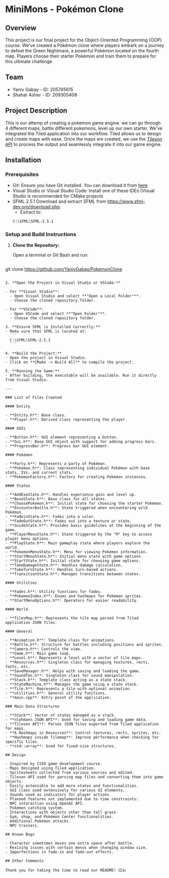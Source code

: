 # MiniMons - Pokémon Clone

## Overview

This project is our final project for the Object-Oriented Programming (OOP) course. We've created a Pokémon clone where players embark on a journey to defeat the Green Nightmare, a powerful Pokémon located on the fourth map. Players choose their starter Pokémon and train them to prepare for this ultimate challenge.

## Team

- Yaniv Gabay - ID: 205745615
- Shahar Asher - ID: 209305408

## Project Description
This is our attemp of creating a pokemon game engine. we can go through 4 different maps, battle different pokemons, 
level up our own starter.
We've integrated the Tiled application into our workflow. Tiled allows us to design and create maps with ease.
Once the maps are created, we use the [Tileson API](https://github.com/SSBMTonberry/Tileson) to process the output and seamlessly integrate it into our game engine.

## Installation

### Prerequisites

- Git: Ensure you have Git installed. You can download it from [here](https://git-scm.com/)
- Visual Studio or Visual Studio Code: Install one of these IDEs (Visual Studio is recommended for CMake projects
- SFML 2.5.1 Download and extract SFML from https://www.sfml-dev.org/download.php.
    - Extract to:
    ```bash 
    C:\SFML\SFML-2.5.1
    ```


### **Setup and Build Instructions**

1. **Clone the Repository:**

   Open a terminal or Git Bash and run:

   ```bash
 git clone   https://github.com/YanivGabay/PokemonClone
   ```

2. **Open the Project in Visual Studio or VSCode:**

   - For **Visual Studio**:
     - Open Visual Studio and select **"Open a Local Folder"**.
     - Choose the cloned repository folder.

   - For **VSCode**:
     - Open VSCode and select **"Open Folder"**.
     - Choose the cloned repository folder.

3. **Ensure SFML is Installed Correctly:**
   - Make sure that SFML is located at:  
     ```
     C:\SFML\SFML-2.5.1
     ```

4. **Build the Project:**
   - Open the project in Visual Studio.
   - Click on **CMake -> Build All** to compile the project.

5. **Running the Game:**
   - After building, the executable will be available. Run it directly from Visual Studio.

---

### List of Files Created

#### Entity

- **Entity.h**: Base class.
- **Player.h**: Derived class representing the player.

#### GUIs

- **Button.h**: GUI element representing a button.
- **Gui.h**: Base GUI object with support for adding progress bars.
- **ProgressBar.h**: Progress bar GUI element.

#### Pokémon

- **Party.h**: Represents a party of Pokémon.
- **Pokemon.h**: Class representing individual Pokémon with base stats, IVs, and current stats.
- **PokemonFactory.h**: Factory for creating Pokémon instances.

#### States

- **AddExpState.h**: Handles experience gain and level up.
- **BaseState.h**: Base class for all states.
- **ChoosePokemon.h**: Initial state for choosing the starter Pokémon.
- **EncounterBattle.h**: State triggered when encountering wild Pokémon.
- **FadeinState.h**: Fades into a color.
- **FadeOutState.h**: Fades out into a texture or state.
- **GuideState.h**: Provides basic guidelines at the beginning of the game.
- **PlayerMenuState.h**: State triggered by the "M" key to access player menu options.
- **PlayState.h**: Main gameplay state where players explore the world.
- **PokemonMenuState.h**: Menu for viewing Pokémon information.
- **StartMenuState.h**: Initial menu state with game options.
- **StartState.h**: Initial state for choosing game options.
- **TakeDamageState.h**: Handles damage calculation.
- **TakeTurnState.h**: Handles turn-based actions.
- **TransitionState.h**: Manages transitions between states.

#### Utilities

- **Fades.h**: Utility functions for fades.
- **PokemonIndex.h**: Enums and hashmaps for Pokémon sprites.
- **StartMenuOptions.h**: Operators for easier readability.

#### World

- **TilesMap.h**: Represents the tile map parsed from Tiled application JSON files.

#### General

- **Animation.h**: Template class for animations.
- **Battle.h**: Structure for battles including positions and sprites.
- **Camera.h**: Controls the view.
- **Game.h**: Main game loop.
- **Level.h**: Represents a level with a vector of tile maps.
- **Resources.h**: Singleton class for managing textures, rects, fonts, etc.
- **SaveManager.h**: Helps with saving and loading the game.
- **SoundTon.h**: Singleton class for sound manipulation.
- **Stack.h**: Template class acting as a state stack.
- **StateMachine.h**: Manages the game using a state stack.
- **Tile.h**: Represents a tile with optional animation.
- **utilities.h**: General utility functions.
- **main.cpp**: Entry point of the application.

### Main Data Structures

- **Stack**: Vector of states managed as a stack.
- **nlohmann JSON API**: Used for saving and loading game data.
- **Tileson API**: Parses JSON files exported from Tiled application for maps.
- **6 Hashmaps in Resources**: Control textures, rects, sprites, etc.
- **Hashmaps inside Tilemap**: Improve performance when checking for specific tiles.
- **std::array**: Used for fixed-size structures.

## Design

- Inspired by CS50 game development course.
- Maps designed using Tiled application.
- Spritesheets collected from various sources and edited.
- Tileson API used for parsing map files and converting them into game objects.
- Easily extensible to add more states and functionalities.
- GUI class used extensively for various UI elements.
- Sounds used as indicators for player actions.
- Planned features not implemented due to time constraints:
  - NPC interaction using OpenAI API.
  - Pokémon catching system.
  - Interactions with objects other than tall grass.
  - Gym, shop, and Pokémon Center functionalities.
  - Additional Pokémon attacks.
  - NPC trainers.

## Known Bugs

- Character sometimes moves one extra space after battle.
- Resizing issues with certain menus when changing window size.
- Imperfections in fade-in and fade-out effects.

## Other Comments

Thank you for taking the time to read our README! 😊👍
